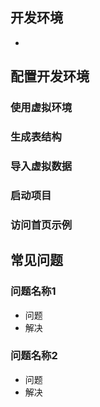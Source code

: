 ## 开发环境
*
## 配置开发环境
### 使用虚拟环境
### 生成表结构
### 导入虚拟数据
### 启动项目
### 访问首页示例
## 常见问题
### 问题名称1
* 问题
* 解决
### 问题名称2
* 问题
* 解决
